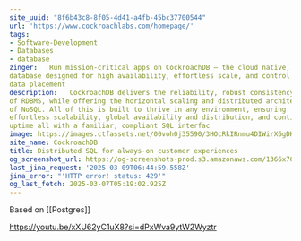 ```yaml
---
site_uuid: "8f6b43c8-8f05-4d41-a4fb-45bc37700544"
url: 'https://www.cockroachlabs.com/homepage/'
tags:
- Software-Development
- Databases
- database
zinger:   Run mission-critical apps on CockroachDB — the cloud native, distributed SQL
database designed for high availability, effortless scale, and control over
data placement
description:   CockroachDB delivers the reliability, robust consistency and ACID transactions
of RDBMS, while offering the horizontal scaling and distributed architecture
of NoSQL. All of this is built to thrive in any environment, ensuring
effortless scalability, global availability and distribution, and continuous
uptime all with a familiar, compliant SQL interfac
image: https://images.ctfassets.net/00voh0j35590/3HOcRkIRnmu4DIWirX6gDH/b4f8a962358bffa8da063319af5dbba0/crl-socialpost-default-2020-2.jpg
site_name: CockroachDB
title: Distributed SQL for always-on customer experiences
og_screenshot_url: https://og-screenshots-prod.s3.amazonaws.com/1366x768/80/false/5a91cf008258221b362473e49bde59e56bd9d1878d7e84b06948454fbba2b9b2.jpeg
last_jina_request: '2025-03-09T06:44:59.558Z'
jina_error: "'HTTP error! status: 429'"
og_last_fetch: 2025-03-07T05:19:02.925Z
---
```

Based on [[Postgres]]

https://youtu.be/xXU62yC1uX8?si=dPxWva9ytW2Wyztr
